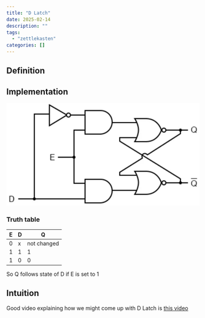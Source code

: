 ```yaml
---
title: "D Latch"
date: 2025-02-14
description: ""
tags: 
  - "zettlekasten"
categories: []
---
```


## Definition

## Implementation
![Pasted image 20221116211748](../attachments/Pasted%20image%2020221116211748.png)

### Truth table
|E|D|Q|
|-|-|-|
|0|x|not changed|
|1|1|1|
|1|0|0|
So Q follows state of D if E is set to 1

## Intuition
Good video explaining how we might come up with D Latch is [this video](https://www.youtube.com/watch?v=peCh_859q7Q)